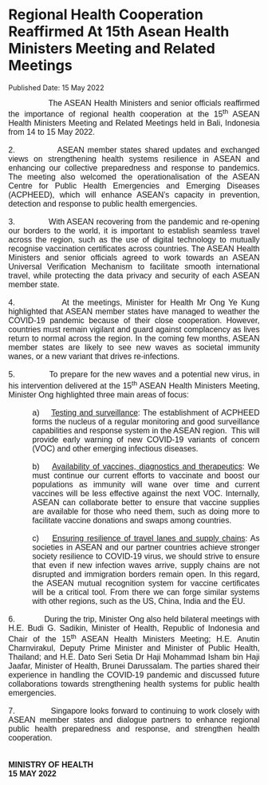 <html>
    <meta http-equiv="Content-Type" content="text/html; charset=utf-8"/>
    <meta charset="utf-8"/>
    <title>Regional Health Cooperation Reaffirmed At 15th Asean Health Ministers Meeting and Related Meetings </title>
    <body><h1>Regional Health Cooperation Reaffirmed At 15th Asean Health Ministers Meeting and Related Meetings </h1>
    <p>Published Date: 15 May 2022</p> <p style="margin: 0cm; font-size: 11pt; font-family: Calibri, sans-serif; text-align: justify;"><span style="font-family: Arial;"><span style="font-size: 16px;">&nbsp; &nbsp; &nbsp; &nbsp; &nbsp; &nbsp; &nbsp; &nbsp;The ASEAN Health Ministers and senior officials reaffirmed the importance of regional health cooperation at the 15<sup>th</sup> ASEAN Health Ministers Meeting and Related Meetings held in Bali, Indonesia from 14 to 15 May 2022.</span></span></p><p style="margin: 0cm; font-size: 11pt; font-family: Calibri, sans-serif; text-align: justify;"><span style="font-size: 16px;"><span style="font-family: Arial;">&nbsp;</span></span></p><p style="margin: 0cm; font-size: 11pt; font-family: Calibri, sans-serif; text-align: justify;"><span style="font-size: 16px;"><span style="font-family: Arial;">2.<span style="font-stretch: normal;">&nbsp;&nbsp;&nbsp;&nbsp;&nbsp;&nbsp;&nbsp;&nbsp;&nbsp;&nbsp;&nbsp;&nbsp; </span>ASEAN member states shared updates and exchanged views on strengthening health systems resilience in ASEAN and enhancing our collective preparedness and response to pandemics. The meeting also welcomed the operationalisation of the ASEAN Centre for Public Health Emergencies and Emerging Diseases (ACPHEED), which will enhance ASEAN’s capacity in prevention, detection and response to public health emergencies.</span></span></p><p style="margin: 0cm 0cm 0cm 36pt; font-size: 11pt; font-family: Calibri, sans-serif;"><span style="font-size: 16px;"><span style="font-family: Arial;">&nbsp;</span></span></p><p style="margin: 0cm; font-size: 11pt; font-family: Calibri, sans-serif; text-align: justify;"><span style="font-size: 16px;"><span style="font-family: Arial;">3.<span style="font-stretch: normal;">&nbsp;&nbsp;&nbsp;&nbsp;&nbsp;&nbsp;&nbsp;&nbsp;&nbsp;&nbsp;&nbsp;&nbsp; </span>With ASEAN recovering from the pandemic and re-opening our borders to the world, it is important to establish seamless travel across the region, such as the use of digital technology to mutually recognise vaccination certificates across countries. The ASEAN Health Ministers and senior officials agreed to work towards an ASEAN Universal Verification Mechanism to facilitate smooth international travel, while protecting the data privacy and security of each ASEAN member state.</span></span></p><p style="margin: 0cm 0cm 0cm 36pt; font-size: 11pt; font-family: Calibri, sans-serif;"><span style="font-size: 16px;"><span style="font-family: Arial;">&nbsp;</span></span></p><p style="margin: 0cm; font-size: 11pt; font-family: Calibri, sans-serif; text-align: justify;"><span style="font-size: 16px;"><span style="font-family: Arial;">4.<span style="font-stretch: normal;">&nbsp;&nbsp;&nbsp;&nbsp;&nbsp;&nbsp;&nbsp;&nbsp;&nbsp;&nbsp;&nbsp;&nbsp; </span>At the meetings, Minister for Health Mr Ong Ye Kung highlighted that ASEAN member states have managed to weather the COVID-19 pandemic because of their close cooperation. However, countries must remain vigilant and guard against complacency as lives return to normal across the region. In the coming few months, ASEAN member states are likely to see new waves as societal immunity wanes, or a new variant that drives re-infections.</span></span></p><p style="margin: 0cm 0cm 0cm 36pt; font-size: 11pt; font-family: Calibri, sans-serif;"><span style="font-size: 16px;"><span style="font-family: Arial;">&nbsp;</span></span></p><p style="margin: 0cm; font-size: 11pt; font-family: Calibri, sans-serif; text-align: justify;"><span style="font-size: 16px;"><span style="font-family: Arial;">5.<span style="font-stretch: normal;">&nbsp;&nbsp;&nbsp;&nbsp;&nbsp;&nbsp;&nbsp;&nbsp;&nbsp;&nbsp;&nbsp;&nbsp; </span>To prepare for the new waves and a potential new virus, in his intervention delivered at the 15<sup>th</sup> ASEAN Health Ministers Meeting, Minister Ong highlighted three main areas of focus:</span></span></p><p style="margin: 0cm 0cm 0cm 36pt; font-size: 11pt; font-family: Calibri, sans-serif;"><span style="font-size: 16px;"><span style="font-family: Arial;">&nbsp;</span></span></p><p style="margin: 0cm 0cm 0cm 36pt; font-size: 11pt; font-family: Calibri, sans-serif; text-align: justify;"><span style="font-size: 16px;"><span style="font-family: Arial;">a)<span style="font-stretch: normal;">&nbsp;&nbsp;&nbsp; </span><u>Testing and surveillance</u>: The establishment of ACPHEED forms the nucleus of a regular monitoring and good surveillance capabilities and response system in the ASEAN region.&nbsp; This will provide early warning of new COVID-19 variants of concern (VOC) and other emerging infectious diseases.</span></span></p><p style="margin: 0cm 0cm 0cm 36pt; font-size: 11pt; font-family: Calibri, sans-serif; text-align: justify;"><span style="font-size: 16px;"><span style="font-family: Arial;">&nbsp;</span></span></p><p style="margin: 0cm 0cm 0cm 36pt; font-size: 11pt; font-family: Calibri, sans-serif; text-align: justify;"><span style="font-size: 16px;"><span style="font-family: Arial;">b)<span style="font-stretch: normal;">&nbsp;&nbsp;&nbsp; </span><u>Availability of vaccines, diagnostics and therapeutics</u>: We must continue our current efforts to vaccinate and boost our populations as immunity will wane over time and current vaccines will be less effective against the next VOC. Internally, ASEAN can collaborate better to ensure that vaccine supplies are available for those who need them, such as doing more to facilitate vaccine donations and swaps among countries.&nbsp;</span></span></p><p style="margin: 0cm 0cm 0cm 36pt; font-size: 11pt; font-family: Calibri, sans-serif;"><span style="font-size: 16px;"><span style="font-family: Arial;">&nbsp;</span></span></p><p style="margin: 0cm 0cm 0cm 36pt; font-size: 11pt; font-family: Calibri, sans-serif; text-align: justify;"><span style="font-size: 16px;"><span style="font-family: Arial;">c)<span style="font-stretch: normal;">&nbsp;&nbsp;&nbsp; </span><u>Ensuring resilience of travel lanes and supply chains</u>: As societies in ASEAN and our partner countries achieve stronger society resilience to COVID-19 virus, we should strive to ensure that even if new infection waves arrive, supply chains are not disrupted and immigration borders remain open. In this regard, the ASEAN mutual recognition system for vaccine certificates will be a critical tool. From there we can forge similar systems with other regions, such as the US, China, India and the EU.</span></span></p><p style="margin: 0cm 0cm 0cm 36pt; font-size: 11pt; font-family: Calibri, sans-serif;"><span style="font-size: 16px;"><span style="font-family: Arial;">&nbsp;</span></span></p><p style="margin: 0cm; font-size: 11pt; font-family: Calibri, sans-serif; text-align: justify;"><span style="font-size: 16px;"><span style="font-family: Arial;">6.<span style="font-stretch: normal;">&nbsp;&nbsp;&nbsp;&nbsp;&nbsp;&nbsp;&nbsp;&nbsp;&nbsp;&nbsp;&nbsp;&nbsp; </span>During the trip, Minister Ong also held bilateral meetings with H.E. Budi G. Sadikin, Minister of Health, Republic of Indonesia and Chair of the 15<sup>th</sup> ASEAN Health Ministers Meeting; H.E. Anutin Charnvirakul, Deputy Prime Minister and Minister of Public Health, Thailand; and H.E. Dato Seri Setia Dr Haji Mohammad Isham bin Haji Jaafar, Minister of Health, Brunei Darussalam. The parties shared their experience in handling the COVID-19 pandemic and discussed future collaborations towards strengthening health systems for public health emergencies.</span></span></p><p style="margin: 0cm; font-size: 11pt; font-family: Calibri, sans-serif; text-align: justify;"><span style="font-size: 16px;"><span style="font-family: Arial;">&nbsp;</span></span></p><p style="margin: 0cm; font-size: 11pt; font-family: Calibri, sans-serif; text-align: justify;"><span style="font-size: 16px;"><span style="font-family: Arial;">7.<span style="font-stretch: normal;">&nbsp;&nbsp;&nbsp;&nbsp;&nbsp;&nbsp;&nbsp;&nbsp;&nbsp;&nbsp;&nbsp;&nbsp; </span>Singapore looks forward to continuing to work closely with ASEAN member states and dialogue partners to enhance regional public health preparedness and response, and strengthen health cooperation.</span></span></p><p style="margin: 0cm 0cm 0cm 36pt; font-size: 11pt; font-family: Calibri, sans-serif; text-align: justify;"><span style="font-size: 16px;"><span style="font-family: Arial;">&nbsp;</span></span></p><p style="margin: 0cm; font-size: 11pt; font-family: Calibri, sans-serif; text-align: justify;"><span style="font-size: 16px;"><span style="font-family: Arial;"><strong>&nbsp;</strong></span></span></p><p style="margin: 0cm; font-size: 11pt; font-family: Calibri, sans-serif; text-align: justify;"><span style="font-size: 16px;"><span style="font-family: Arial;"><strong>MINISTRY OF HEALTH</strong></span></span></p><p style="margin: 0cm; font-size: 11pt; font-family: Calibri, sans-serif;"><span style="font-family: Arial; font-size: 16px;"><strong>15 MAY 2022</strong></span></p></body>
</html>